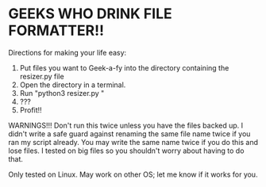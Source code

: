 # GEEKS WHO DRINK FILE FORMATTER!!
Directions for making your life easy:
1) Put files you want to Geek-a-fy into the directory containing the resizer.py file
2) Open the directory in a terminal.
3) Run "python3 resizer.py <YOUR VENUE NAME>"
4) ???
5) Profit!!


WARNINGS!!!
Don't run this twice unless you have the files backed up. I didn't write a safe guard against renaming the same file name twice if you ran my script already. You may write the same name twice if you do this and lose files. I tested on big files so you shouldn't worry about having to do that.

Only tested on Linux. May work on other OS; let me know if it works for you.
